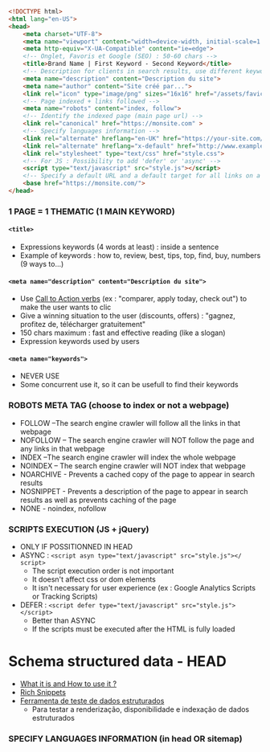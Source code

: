 ```html
<!DOCTYPE html>
<html lang="en-US">
<head>
    <meta charset="UTF-8">
    <meta name="viewport" content="width=device-width, initial-scale=1.0">
    <meta http-equiv="X-UA-Compatible" content="ie=edge">
    <!-- Onglet, Favoris et Google (SEO) : 50-60 chars -->
    <title>Brand Name | First Keyword - Second Keyword</title>
    <!-- Description for clients in search results, use different keywords : 50-130 characters -->
    <meta name="description" content="Description du site">
    <meta name="author" content="Site créé par...">
    <link rel="icon" type="image/png" sizes="16x16" href="/assets/favicon-16x16.png">
    <!-- Page indexed + links followed -->
    <meta name="robots" content="index, follow">
    <!-- Identify the indexed page (main page url) -->
    <link rel="canonical" href="https://monsite.com" >
    <!-- Specify languages information -->
    <link rel="alternate" hreflang="en-UK" href="https://your-site.com/en/">
    <link rel="alternate" hreflang="x-default" href="http://www.example.com/">
    <link rel="stylesheet" type="text/css" href="style.css">
    <!-- For JS : Possibility to add 'defer' or 'async' -->
    <script type="text/javascript" src="style.js"></script>
    <!-- Specify a default URL and a default target for all links on a page -->
    <base href="https://monsite.com/">
</head>
```

### 1 PAGE = 1 THEMATIC (1 MAIN KEYWORD)
#### `<title>`
- Expressions keywords (4 words at least) : inside a sentence
- Example of keywords : how to, review, best, tips, top, find, buy, numbers (9 ways to...)
#### `<meta name="description" content="Description du site">`
- Use [Call to Action verbs](https://www.beacontechnologies.com/blog/2009/12/100-call-to-action-keywords-for-ad-campaigns/) (ex : "comparer, apply today, check out") to make the user wants to clic
- Give a winning situation to the user (discounts, offers) : "gagnez, profitez de, télécharger gratuitement"
- 150 chars maximum : fast and effective reading (like a slogan)
- Expression keywords used by users
#### `<meta name="keywords">`
- NEVER USE
- Some concurrent use it, so it can be usefull to find their keywords

### ROBOTS META TAG (choose to index or not a webpage)
- FOLLOW –The search engine crawler will follow all the links in that webpage
- NOFOLLOW – The search engine crawler will NOT follow the page and any links in that webpage
- INDEX –The search engine crawler will index the whole webpage
- NOINDEX – The search engine crawler will NOT index that webpage
- NOARCHIVE - Prevents a cached copy of the page to appear in search results
- NOSNIPPET - Prevents a description of the page to appear in search results as well as prevents caching of the page
- NONE - noindex, nofollow

### SCRIPTS EXECUTION (JS + jQuery)
- ONLY IF POSSITIONNED IN HEAD
- ASYNC : `<script asyn type="text/javascript" src="style.js"></ script>`
    - The script execution order is not important
    - It doesn't affect css or dom elements
    - It isn't necessary for user experience (ex : Google Analytics Scripts or Tracking Scripts)
- DEFER : `<script defer type="text/javascript" src="style.js"></script>`
    - Better than ASYNC
    - If the scripts must be executed after the HTML is fully loaded

# Schema structured data - HEAD
- [What it is and How to use it ?](https://raventools.com/site-auditor/seo-guide/schema-structured-data)
- [Rich Snippets](https://backlinko.com/hub/seo/snippets)
- [Ferramenta de teste de dados estruturados](https://search.google.com/structured-data/testing-tool/u/0/)
    - Para testar a renderização, disponibilidade e indexação de dados estruturados

### SPECIFY LANGUAGES INFORMATION (in head OR sitemap)
